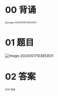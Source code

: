 # 00 背诵

<img src="https://cvp.oss-cn-shanghai.aliyuncs.com/picgo/202407061700977.png" alt="image-20240706170002647" style="zoom:50%;" />

# 01 题目

<img src="https://cvp.oss-cn-shanghai.aliyuncs.com/picgo/202405171038585.png" alt="image-20240517103853511" style="zoom: 80%;" />



# 02 答案

<img src="https://cvp.oss-cn-shanghai.aliyuncs.com/picgo/202407061700662.png" alt="02 答案" style="zoom:50%;" />